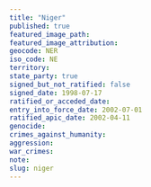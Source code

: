 ```yaml
---
title: "Niger"
published: true
featured_image_path:
featured_image_attribution:
geocode: NER
iso_code: NE
territory:
state_party: true
signed_but_not_ratified: false
signed_date: 1998-07-17
ratified_or_acceded_date:
entry_into_force_date: 2002-07-01
ratified_apic_date: 2002-04-11
genocide:
crimes_against_humanity:
aggression:
war_crimes:
note:
slug: niger
---
```

